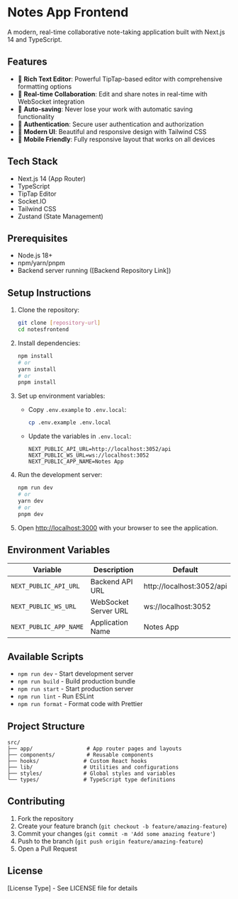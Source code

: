 # Notes App Frontend

A modern, real-time collaborative note-taking application built with Next.js 14 and TypeScript.

## Features

- 📝 **Rich Text Editor**: Powerful TipTap-based editor with comprehensive formatting options
- 🔄 **Real-time Collaboration**: Edit and share notes in real-time with WebSocket integration
- 💾 **Auto-saving**: Never lose your work with automatic saving functionality
- 🔐 **Authentication**: Secure user authentication and authorization
- 🎨 **Modern UI**: Beautiful and responsive design with Tailwind CSS
- 📱 **Mobile Friendly**: Fully responsive layout that works on all devices

## Tech Stack

- Next.js 14 (App Router)
- TypeScript
- TipTap Editor
- Socket.IO
- Tailwind CSS
- Zustand (State Management)

## Prerequisites

- Node.js 18+ 
- npm/yarn/pnpm
- Backend server running ([Backend Repository Link])

## Setup Instructions

1. Clone the repository:
   ```bash
   git clone [repository-url]
   cd notesfrontend
   ```

2. Install dependencies:
   ```bash
   npm install
   # or
   yarn install
   # or
   pnpm install
   ```

3. Set up environment variables:
   - Copy `.env.example` to `.env.local`:
     ```bash
     cp .env.example .env.local
     ```
   - Update the variables in `.env.local`:
     ```
     NEXT_PUBLIC_API_URL=http://localhost:3052/api
     NEXT_PUBLIC_WS_URL=ws://localhost:3052
     NEXT_PUBLIC_APP_NAME=Notes App
     ```

4. Run the development server:
   ```bash
   npm run dev
   # or
   yarn dev
   # or
   pnpm dev
   ```

5. Open [http://localhost:3000](http://localhost:3000) with your browser to see the application.

## Environment Variables

| Variable | Description | Default |
|----------|-------------|---------|
| `NEXT_PUBLIC_API_URL` | Backend API URL | http://localhost:3052/api |
| `NEXT_PUBLIC_WS_URL` | WebSocket Server URL | ws://localhost:3052 |
| `NEXT_PUBLIC_APP_NAME` | Application Name | Notes App |

## Available Scripts

- `npm run dev` - Start development server
- `npm run build` - Build production bundle
- `npm run start` - Start production server
- `npm run lint` - Run ESLint
- `npm run format` - Format code with Prettier

## Project Structure

```
src/
├── app/                 # App router pages and layouts
├── components/          # Reusable components
├── hooks/              # Custom React hooks
├── lib/                # Utilities and configurations
├── styles/             # Global styles and variables
└── types/              # TypeScript type definitions
```

## Contributing

1. Fork the repository
2. Create your feature branch (`git checkout -b feature/amazing-feature`)
3. Commit your changes (`git commit -m 'Add some amazing feature'`)
4. Push to the branch (`git push origin feature/amazing-feature`)
5. Open a Pull Request

## License

[License Type] - See LICENSE file for details

